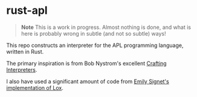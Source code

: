 # rust-apl

> **Note**
> This is a work in progress. Almost nothing is done, and what is here is probably wrong in subtle (and not so subtle) ways!

This repo constructs an interpreter for the APL programming language, written in Rust. 

The primary inspiration is from Bob Nystrom's excellent [Crafting Interpreters](https://github.com/munificent/craftinginterpreters).

I also have used a significant amount of code from [Emily Signet's implementation of Lox](https://github.com/emily-signet/lax).
